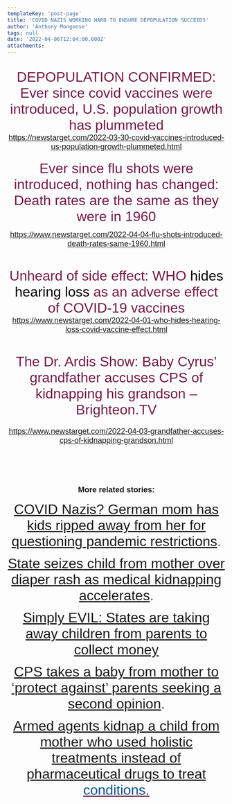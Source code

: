 ```yaml
---
templateKey: 'post-page'
title: 'COVID NAZIS WORKING HARD TO ENSURE DEPOPULATION SUCCEEDS'
author: 'Anthony Mongoose'
tags: null
date: '2022-04-06T12:04:00.000Z'
attachments:
---
```

<div dir="ltr"><br><div class="gmail_quote"><div dir="ltr"><div style="font-family:tahoma,sans-serif;font-size:small;text-align:center">
<span style="color:rgb(116,27,71)"><font size="6">DEPOPULATION CONFIRMED: Ever since covid vaccines were introduced, U.S. population growth has plummeted <br></font></span></div><div style="font-family:tahoma,sans-serif;font-size:small;text-align:center"><span style="color:rgb(116,27,71)"><font size="6"><span style="color:rgb(0,0,0)"><font size="4"><a href="https://newstarget.com/2022-03-30-covid-vaccines-introduced-us-population-growth-plummeted.html" target="_blank">https://newstarget.com/2022-03-30-covid-vaccines-introduced-us-population-growth-plummeted.html</a></font></span></font></span></div><div style="font-family:tahoma,sans-serif;font-size:small;text-align:center"><span style="color:rgb(116,27,71)"><font size="6"><span style="color:rgb(0,0,0)"><font size="4"><br></font></span></font></span></div><div style="font-family:tahoma,sans-serif;font-size:small;text-align:center"><span style="color:rgb(116,27,71)"><font size="6"><span style="color:rgb(0,0,0)"><font size="4">
<span style="color:rgb(116,27,71)"><font size="6">Ever since flu shots were introduced, nothing has changed: Death rates are the same as they were in 1960</font></span>

</font></span></font></span></div><div style="font-family:tahoma,sans-serif;font-size:small;text-align:center"><span style="color:rgb(116,27,71)"><font size="6"><span style="color:rgb(0,0,0)"><font size="4"><a href="https://www.newstarget.com/2022-04-04-flu-shots-introduced-death-rates-same-1960.html" target="_blank">https://www.newstarget.com/2022-04-04-flu-shots-introduced-death-rates-same-1960.html</a><br></font></span></font></span></div><div style="font-family:tahoma,sans-serif;font-size:small;text-align:center"><br></div><div style="font-family:tahoma,sans-serif;font-size:small;text-align:center"><br></div><div style="font-family:tahoma,sans-serif;font-size:small;text-align:center"><br></div><div style="font-family:tahoma,sans-serif;font-size:small;text-align:center">
<span style="color:rgb(116,27,71)"><font size="6">Unheard of side effect: WHO <span style="color:rgb(0,0,0)">hides hearing loss</span> as an adverse effect of COVID-19 vaccines</font></span></div><div style="font-family:tahoma,sans-serif;font-size:small;text-align:center"><span style="color:rgb(116,27,71)"><font size="6"><span style="color:rgb(0,0,0)"><font size="4"><a href="https://www.newstarget.com/2022-04-01-who-hides-hearing-loss-covid-vaccine-effect.html" target="_blank">https://www.newstarget.com/2022-04-01-who-hides-hearing-loss-covid-vaccine-effect.html</a><br></font></span></font></span></div><div style="font-family:tahoma,sans-serif;font-size:small;text-align:center"><br></div><div style="font-family:tahoma,sans-serif;font-size:small;text-align:center"><br></div><div style="font-family:tahoma,sans-serif;font-size:small;text-align:center"><br></div><div style="font-family:tahoma,sans-serif;font-size:small;text-align:center">
<span style="color:rgb(116,27,71)"><font size="6">The Dr. Ardis Show: Baby Cyrus’ grandfather accuses CPS of kidnapping his grandson – Brighteon.TV <br></font></span></div><div style="font-family:tahoma,sans-serif;text-align:center"><span style="color:rgb(0,0,0)"><font size="4"><br></font></span></div><div style="font-family:tahoma,sans-serif;text-align:center"><span style="color:rgb(0,0,0)"><font size="4"><a href="https://www.newstarget.com/2022-04-03-grandfather-accuses-cps-of-kidnapping-grandson.html" target="_blank">https://www.newstarget.com/2022-04-03-grandfather-accuses-cps-of-kidnapping-grandson.html</a><br></font></span></div><div style="font-family:tahoma,sans-serif;text-align:center"><br></div><br><div style="font-family:tahoma,sans-serif;text-align:center"><span style="color:rgb(116,27,71)"><font size="6"><br></font></span></div><div style="font-family:tahoma,sans-serif;text-align:center"><span style="color:rgb(116,27,71)"><font size="6">
</font></span><h3><font size="4"><b>More related stories:</b></font></h3><font size="4">
</font><p><span style="color:rgb(116,27,71)"><font size="6"><a href="https://tyranny.news/2022-01-06-german-mom-has-kids-taken-away-for-questioning-pandemic-restrictions.html" target="_blank">COVID Nazis? German mom has kids ripped away from her for questioning pandemic restrictions</a>.</font></span></p><span style="color:rgb(116,27,71)"><font size="6">
</font></span><p><span style="color:rgb(116,27,71)"><font size="6"><a href="https://naturalnews.com/048910_medical_kidnapping_diaper_rash_cancer_survivor.html" target="_blank">State seizes child from mother over diaper rash as medical kidnapping accelerates</a>.</font></span></p><span style="color:rgb(116,27,71)"><font size="6">
</font></span><p><span style="color:rgb(116,27,71)"><font size="6"><a href="https://naturalnews.com/2022-03-24-states-taking-away-children-to-collect-money.html" target="_blank">Simply EVIL: States are taking away children from parents to collect money</a></font></span></p><span style="color:rgb(116,27,71)"><font size="6">
</font></span><p><span style="color:rgb(116,27,71)"><font size="6"><a href="https://naturalnews.com/040261_CPS_child_kidnapping_medical_opinion.html" target="_blank">CPS takes a baby from mother to ‘protect against’ parents seeking a second opinion</a>.</font></span></p><span style="color:rgb(116,27,71)"><font size="6">
</font></span><p><span style="color:rgb(116,27,71)"><font size="6"><a href="https://tyranny.news/032090_Maryanne_Godboldo_health_freedom.html" target="_blank">Armed agents kidnap a child from mother who used holistic treatments instead of pharmaceutical drugs to treat<span style="color:rgb(11,83,148)"> </span></a><u><span style="color:rgb(11,83,148)">conditions</span>.</u></font></span></p><span style="color:rgb(116,27,71)"><font size="6">

</font></span></div><div style="font-family:tahoma,sans-serif;text-align:center"><br>
<div id="m_-4759892449251064779m_7762787101137646749gmail-Column1"><div id="m_-4759892449251064779m_7762787101137646749gmail-Widget06">
</div>